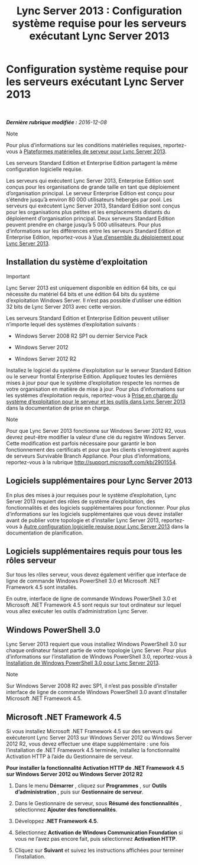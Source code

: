 ﻿---
title: 'Lync Server 2013 : Configuration système requise pour les serveurs exécutant Lync Server 2013'
TOCTitle: Configuration système requise pour les serveurs exécutant Lync Server 2013
ms:assetid: 781d487d-5958-416a-becb-904d9af3cc0a
ms:mtpsurl: https://technet.microsoft.com/fr-fr/library/Gg398588(v=OCS.15)
ms:contentKeyID: 49297793
ms.date: 07/20/2017
mtps_version: v=OCS.15
ms.translationtype: HT
---

# Configuration système requise pour les serveurs exécutant Lync Server 2013

 

_**Dernière rubrique modifiée :** 2016-12-08_

> [!note]  
> Pour plus d’informations sur les conditions matérielles requises, reportez-vous à <a href="lync-server-2013-server-hardware-platforms.md">Plateformes matérielles de serveur pour Lync Server 2013</a>.

Les serveurs Standard Edition et Enterprise Edition partagent la même configuration logicielle requise.

Les serveurs qui exécutent Lync Server 2013, Enterprise Edition sont conçus pour les organisations de grande taille en tant que déploiement d’organisation principal. Le serveur Enterprise Edition est conçu pour s’étendre jusqu’à environ 80 000 utilisateurs hébergés par pool. Les serveurs qui exécutent Lync Server 2013, Standard Edition sont conçus pour les organisations plus petites et les emplacements distants du déploiement d’organisation principal. Deux serveurs Standard Edition peuvent prendre en charge jusqu’à 5 000 utilisateurs. Pour plus d’informations sur les différences entre les serveurs Standard Edition et Enterprise Edition, reportez-vous à [Vue d’ensemble du déploiement pour Lync Server 2013](lync-server-2013-deployment-overview.md).

## Installation du système d’exploitation

> [!important]  
> Lync Server 2013 est uniquement disponible en édition 64 bits, ce qui nécessite du matériel 64 bits et une édition 64 bits du système d’exploitation Windows Server. Il n’est pas possible d’utiliser une édition 32 bits de Lync Server 2013 avec cette version.

Les serveurs Standard Edition et Enterprise Edition peuvent utiliser n’importe lequel des systèmes d’exploitation suivants :

  - Windows Server 2008 R2 SP1 ou dernier Service Pack

  - Windows Server 2012

  - Windows Server 2012 R2

Installez le logiciel du système d’exploitation sur le serveur Standard Edition ou le serveur frontal Enterprise Edition. Appliquez toutes les dernières mises à jour pour que le système d’exploitation respecte les normes de votre organisation en matière de mise à jour. Pour plus d’informations sur les systèmes d’exploitation requis, reportez-vous à [Prise en charge du système d’exploitation pour le serveur et les outils dans Lync Server 2013](lync-server-2013-server-and-tools-operating-system-support.md) dans la documentation de prise en charge.

> [!note]  
> Pour que Lync Server 2013 fonctionne sur Windows Server 2012 R2, vous devrez peut-être modifier la valeur d’une clé du registre Windows Server. Cette modification est parfois nécessaire pour garantir le bon fonctionnement des certificats et pour que les clients s’enregistrent auprès de serveurs Survivable Branch Appliance. Pour plus d’informations, reportez-vous à la rubrique <a href="http://support.microsoft.com/kb/2901554" class="uri">http://support.microsoft.com/kb/2901554</a>.

## Logiciels supplémentaires pour Lync Server 2013

En plus des mises à jour requises pour le système d’exploitation, Lync Server 2013 requiert des rôles de système d’exploitation, des fonctionnalités et des logiciels supplémentaires pour fonctionner. Pour plus d’informations sur les logiciels supplémentaires que vous devez installer avant de publier votre topologie et d’installer Lync Server 2013, reportez-vous à [Autre configuration logicielle requise pour Lync Server 2013](lync-server-2013-additional-software-requirements.md) dans la documentation de planification.

## Logiciels supplémentaires requis pour tous les rôles serveur

Sur tous les rôles serveur, vous devez également vérifier que interface de ligne de commande Windows PowerShell 3.0 et Microsoft .NET Framework 4.5 sont installés.

En outre, interface de ligne de commande Windows PowerShell 3.0 et Microsoft .NET Framework 4.5 sont requis sur tout ordinateur sur lequel vous allez exécuter les outils d’administration Lync Server.

## Windows PowerShell 3.0

Lync Server 2013 requiert que vous installiez Windows PowerShell 3.0 sur chaque ordinateur faisant partie de votre topologie Lync Server. Pour plus d’informations sur l’installation de Windows PowerShell 3.0, reportez-vous à [Installation de Windows PowerShell 3.0 pour Lync Server 2013](lync-server-2013-installing-windows-powershell-3-0.md).

> [!note]  
> Sur Windows Server 2008 R2 avec SP1, il n’est pas possible d’installer interface de ligne de commande Windows PowerShell 3.0 avant d’installer Microsoft .NET Framework 4.5.

## Microsoft .NET Framework 4.5

Si vous installez Microsoft .NET Framework 4.5 sur des serveurs qui exécuteront Lync Server 2013 sur Windows Server 2012 ou Windows Server 2012 R2, vous devez effectuer une étape supplémentaire : une fois l’installation de .NET Framework 4.5 terminée, installez la fonctionnalité Activation HTTP à l’aide du Gestionnaire de serveur.

**Pour installer la fonctionnalité Activation HTTP de .NET Framework 4.5 sur Windows Server 2012 ou Windows Server 2012 R2**

1.  Dans le menu **Démarrer** , cliquez sur **Programmes** , sur **Outils d’administration** , puis sur **Gestionnaire de serveur**.

2.  Dans le Gestionnaire de serveur, sous **Résumé des fonctionnalités** , sélectionnez **Ajouter des fonctionnalités**.

3.  Développez **.NET Framework 4.5**.

4.  Sélectionnez **Activation de Windows Communication Foundation** si vous ne l’avez pas encore fait, puis sélectionnez **Activation HTTP**.

5.  Cliquez sur **Suivant** et suivez les instructions affichées pour terminer l’installation.

